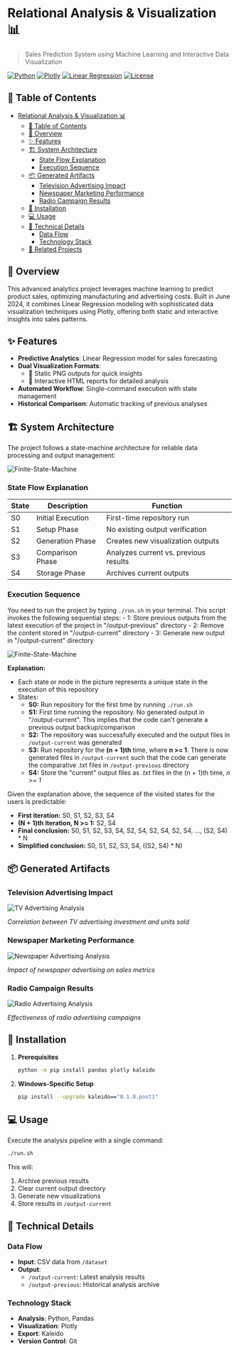 # Relational Analysis & Visualization 📊

> Sales Prediction System using Machine Learning and Interactive Data Visualization

[![Python](https://img.shields.io/badge/Python-3.8%2B-blue)](https://www.python.org/)
[![Plotly](https://img.shields.io/badge/Plotly-5.0%2B-blue)](https://plotly.com/)
[![Linear Regression](https://img.shields.io/badge/ML-Linear%20Regression-green)](https://scikit-learn.org/)
[![License](https://img.shields.io/badge/License-MIT-yellow)](LICENSE)


## 📑 Table of Contents
- [Relational Analysis \& Visualization 📊](#relational-analysis--visualization-)
  - [📑 Table of Contents](#-table-of-contents)
  - [🎯 Overview](#-overview)
  - [✨ Features](#-features)
  - [🏗 System Architecture](#-system-architecture)
    - [State Flow Explanation](#state-flow-explanation)
    - [Execution Sequence](#execution-sequence)
  - [📦 Generated Artifacts](#-generated-artifacts)
    - [Television Advertising Impact](#television-advertising-impact)
    - [Newspaper Marketing Performance](#newspaper-marketing-performance)
    - [Radio Campaign Results](#radio-campaign-results)
  - [🚀 Installation](#-installation)
  - [💻 Usage](#-usage)
  - [🔧 Technical Details](#-technical-details)
    - [Data Flow](#data-flow)
    - [Technology Stack](#technology-stack)
  - [🔗 Related Projects](#-related-projects)


## 🎯 Overview

This advanced analytics project leverages machine learning to predict product sales, optimizing manufacturing and advertising costs. Built in June 2024, it combines Linear Regression modeling with sophisticated data visualization techniques using Plotly, offering both static and interactive insights into sales patterns.

## ✨ Features

- **Predictive Analytics**: Linear Regression model for sales forecasting
- **Dual Visualization Formats**:
  - 📸 Static PNG outputs for quick insights
  - 🔄 Interactive HTML reports for detailed analysis
- **Automated Workflow**: Single-command execution with state management
- **Historical Comparison**: Automatic tracking of previous analyses

## 🏗 System Architecture

The project follows a state-machine architecture for reliable data processing and output management:

![Finite-State-Machine](Finite-State-Machine.PNG)

### State Flow Explanation

| State | Description | Function |
|-------|-------------|----------|
| S0 | Initial Execution | First-time repository run |
| S1 | Setup Phase | No existing output verification |
| S2 | Generation Phase | Creates new visualization outputs |
| S3 | Comparison Phase | Analyzes current vs. previous results |
| S4 | Storage Phase | Archives current outputs |

### Execution Sequence

You need to run the project by typing `./run.sh` in your terminal. This script invokes the following sequential steps:
    - 1: Store previous outputs from the latest execution of the project in "/output-previous" directory
    - 2: Remove the content stored in "/output-current" directory
    - 3: Generate new output in "/output-current" directory



![Finite-State-Machine](Finite-State-Machine.PNG)

**Explanation:**
- Each state or node in the picture represents a unique state in the execution of this repository
- States:
    - **S0:** Run repository for the first time by running `./run.sh`
    - **S1:** First time running the repository. No generated output in "/output-current". This implies that the code can't generate a previous output backup/comparison
    - **S2:** The repository was successfully executed and the output files in `/output-current` was generated
    - **S3:** Run repository for the **(n + 1)th** time, where **n >= 1**. There is now generated files in `/output-current` such that the code can generate the comparative .txt files in `/output-previous` directory
    - **S4:** Store the "current" output files as *.txt* files in the (n + 1)th time, *n >= 1*


Given the explanation above, the sequence of the visited states for the users is predictable:
- **First iteration:** S0, S1, S2, S3, S4
- **(N + 1)th iteration, N >= 1:** S2, S4
- **Final conclusion:** S0, S1, S2, S3, S4, S2, S4, S2, S4, S2, S4, ..., (S2, S4) * N
- **Simplified conclusion:** S0, S1, S2, S3, S4, ((S2, S4) * N)


## 📦 Generated Artifacts

### Television Advertising Impact
![TV Advertising Analysis](output-current/png/1-advertise-tv-units-sold.png)

*Correlation between TV advertising investment and units sold*

### Newspaper Marketing Performance
![Newspaper Advertising Analysis](output-current/png/2-advertise-newspapers-units-sold.png)

*Impact of newspaper advertising on sales metrics*

### Radio Campaign Results
![Radio Advertising Analysis](output-current/png/3-advertise-radio-units-sold.png)

*Effectiveness of radio advertising campaigns*

## 🚀 Installation

1. **Prerequisites**
   ```bash
   python -m pip install pandas plotly kaleido
   ```

2. **Windows-Specific Setup**
   ```bash
   pip install --upgrade kaleido=="0.1.0.post1"
   ```

## 💻 Usage

Execute the analysis pipeline with a single command:
```bash
./run.sh
```

This will:
1. Archive previous results
2. Clear current output directory
3. Generate new visualizations
4. Store results in `/output-current`

## 🔧 Technical Details

### Data Flow
- **Input**: CSV data from `/dataset`
- **Output**: 
  - `/output-current`: Latest analysis results
  - `/output-previous`: Historical analysis archive

### Technology Stack
- **Analysis**: Python, Pandas
- **Visualization**: Plotly
- **Export**: Kaleido
- **Version Control**: Git
